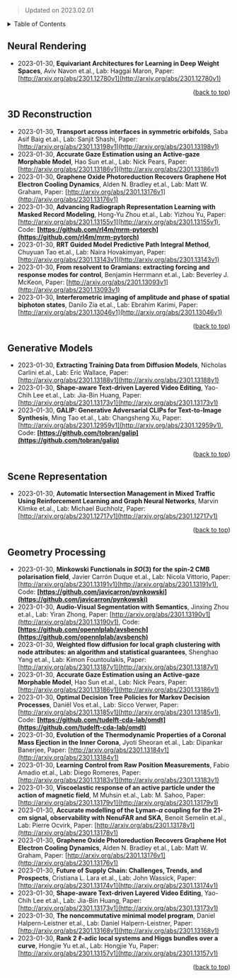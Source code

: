 > Updated on 2023.02.01

<details>
  <summary>Table of Contents</summary>
  <ol>
    <li><a href=#Neural-Rendering>Neural Rendering</a></li>
    <li><a href=#3D-Reconstruction>3D Reconstruction</a></li>
    <li><a href=#Generative-Models>Generative Models</a></li>
    <li><a href=#Scene-Representation>Scene Representation</a></li>
    <li><a href=#Geometry-Processing>Geometry Processing</a></li>
  </ol>
</details>

## Neural Rendering

- 2023-01-30, **Equivariant Architectures for Learning in Deep Weight Spaces**, Aviv Navon et.al., Lab: Haggai Maron, Paper: [http://arxiv.org/abs/2301.12780v1](http://arxiv.org/abs/2301.12780v1)

<p align=right>(<a href=#Updated-on-20230201>back to top</a>)</p>

## 3D Reconstruction

- 2023-01-30, **Transport across interfaces in symmetric orbifolds**, Saba Asif Baig et.al., Lab: Sanjit Shashi, Paper: [http://arxiv.org/abs/2301.13198v1](http://arxiv.org/abs/2301.13198v1)
- 2023-01-30, **Accurate Gaze Estimation using an Active-gaze Morphable Model**, Hao Sun et.al., Lab: Nick Pears, Paper: [http://arxiv.org/abs/2301.13186v1](http://arxiv.org/abs/2301.13186v1)
- 2023-01-30, **Graphene Oxide Photoreduction Recovers Graphene Hot Electron Cooling Dynamics**, Alden N. Bradley et.al., Lab: Matt W. Graham, Paper: [http://arxiv.org/abs/2301.13176v1](http://arxiv.org/abs/2301.13176v1)
- 2023-01-30, **Advancing Radiograph Representation Learning with Masked Record Modeling**, Hong-Yu Zhou et.al., Lab: Yizhou Yu, Paper: [http://arxiv.org/abs/2301.13155v1](http://arxiv.org/abs/2301.13155v1), Code: **[https://github.com/rl4m/mrm-pytorch](https://github.com/rl4m/mrm-pytorch)**
- 2023-01-30, **RRT Guided Model Predictive Path Integral Method**, Chuyuan Tao et.al., Lab: Naira Hovakimyan, Paper: [http://arxiv.org/abs/2301.13143v1](http://arxiv.org/abs/2301.13143v1)
- 2023-01-30, **From resolvent to Gramians: extracting forcing and response modes for control**, Benjamin Herrmann et.al., Lab: Beverley J. McKeon, Paper: [http://arxiv.org/abs/2301.13093v1](http://arxiv.org/abs/2301.13093v1)
- 2023-01-30, **Interferometric imaging of amplitude and phase of spatial biphoton states**, Danilo Zia et.al., Lab: Ebrahim Karimi, Paper: [http://arxiv.org/abs/2301.13046v1](http://arxiv.org/abs/2301.13046v1)

<p align=right>(<a href=#Updated-on-20230201>back to top</a>)</p>

## Generative Models

- 2023-01-30, **Extracting Training Data from Diffusion Models**, Nicholas Carlini et.al., Lab: Eric Wallace, Paper: [http://arxiv.org/abs/2301.13188v1](http://arxiv.org/abs/2301.13188v1)
- 2023-01-30, **Shape-aware Text-driven Layered Video Editing**, Yao-Chih Lee et.al., Lab: Jia-Bin Huang, Paper: [http://arxiv.org/abs/2301.13173v1](http://arxiv.org/abs/2301.13173v1)
- 2023-01-30, **GALIP: Generative Adversarial CLIPs for Text-to-Image Synthesis**, Ming Tao et.al., Lab: Changsheng Xu, Paper: [http://arxiv.org/abs/2301.12959v1](http://arxiv.org/abs/2301.12959v1), Code: **[https://github.com/tobran/galip](https://github.com/tobran/galip)**

<p align=right>(<a href=#Updated-on-20230201>back to top</a>)</p>

## Scene Representation

- 2023-01-30, **Automatic Intersection Management in Mixed Traffic Using Reinforcement Learning and Graph Neural Networks**, Marvin Klimke et.al., Lab: Michael Buchholz, Paper: [http://arxiv.org/abs/2301.12717v1](http://arxiv.org/abs/2301.12717v1)

<p align=right>(<a href=#Updated-on-20230201>back to top</a>)</p>

## Geometry Processing

- 2023-01-30, **Minkowski Functionals in $SO(3)$ for the spin-2 CMB polarisation field**, Javier Carrón Duque et.al., Lab: Nicola Vittorio, Paper: [http://arxiv.org/abs/2301.13191v1](http://arxiv.org/abs/2301.13191v1), Code: **[https://github.com/javicarron/pynkowski](https://github.com/javicarron/pynkowski)**
- 2023-01-30, **Audio-Visual Segmentation with Semantics**, Jinxing Zhou et.al., Lab: Yiran Zhong, Paper: [http://arxiv.org/abs/2301.13190v1](http://arxiv.org/abs/2301.13190v1), Code: **[https://github.com/opennlplab/avsbench](https://github.com/opennlplab/avsbench)**
- 2023-01-30, **Weighted flow diffusion for local graph clustering with node attributes: an algorithm and statistical guarantees**, Shenghao Yang et.al., Lab: Kimon Fountoulakis, Paper: [http://arxiv.org/abs/2301.13187v1](http://arxiv.org/abs/2301.13187v1)
- 2023-01-30, **Accurate Gaze Estimation using an Active-gaze Morphable Model**, Hao Sun et.al., Lab: Nick Pears, Paper: [http://arxiv.org/abs/2301.13186v1](http://arxiv.org/abs/2301.13186v1)
- 2023-01-30, **Optimal Decision Tree Policies for Markov Decision Processes**, Daniël Vos et.al., Lab: Sicco Verwer, Paper: [http://arxiv.org/abs/2301.13185v1](http://arxiv.org/abs/2301.13185v1), Code: **[https://github.com/tudelft-cda-lab/omdt](https://github.com/tudelft-cda-lab/omdt)**
- 2023-01-30, **Evolution of the Thermodynamic Properties of a Coronal Mass Ejection in the Inner Corona**, Jyoti Sheoran et.al., Lab: Dipankar Banerjee, Paper: [http://arxiv.org/abs/2301.13184v1](http://arxiv.org/abs/2301.13184v1)
- 2023-01-30, **Learning Control from Raw Position Measurements**, Fabio Amadio et.al., Lab: Diego Romeres, Paper: [http://arxiv.org/abs/2301.13183v1](http://arxiv.org/abs/2301.13183v1)
- 2023-01-30, **Viscoelastic response of an active particle under the action of magnetic field**, M Muhsin et.al., Lab: M. Sahoo, Paper: [http://arxiv.org/abs/2301.13179v1](http://arxiv.org/abs/2301.13179v1)
- 2023-01-30, **Accurate modelling of the Lyman-$α$ coupling for the 21-cm signal, observability with NenuFAR and SKA**, Benoit Semelin et.al., Lab: Pierre Ocvirk, Paper: [http://arxiv.org/abs/2301.13178v1](http://arxiv.org/abs/2301.13178v1)
- 2023-01-30, **Graphene Oxide Photoreduction Recovers Graphene Hot Electron Cooling Dynamics**, Alden N. Bradley et.al., Lab: Matt W. Graham, Paper: [http://arxiv.org/abs/2301.13176v1](http://arxiv.org/abs/2301.13176v1)
- 2023-01-30, **Future of Supply Chain: Challenges, Trends, and Prospects**, Cristiana L. Lara et.al., Lab: John Wassick, Paper: [http://arxiv.org/abs/2301.13174v1](http://arxiv.org/abs/2301.13174v1)
- 2023-01-30, **Shape-aware Text-driven Layered Video Editing**, Yao-Chih Lee et.al., Lab: Jia-Bin Huang, Paper: [http://arxiv.org/abs/2301.13173v1](http://arxiv.org/abs/2301.13173v1)
- 2023-01-30, **The noncommutative minimal model program**, Daniel Halpern-Leistner et.al., Lab: Daniel Halpern-Leistner, Paper: [http://arxiv.org/abs/2301.13168v1](http://arxiv.org/abs/2301.13168v1)
- 2023-01-30, **Rank 2 $\ell$-adic local systems and Higgs bundles over a curve**, Hongjie Yu et.al., Lab: Hongjie Yu, Paper: [http://arxiv.org/abs/2301.13157v1](http://arxiv.org/abs/2301.13157v1)

<p align=right>(<a href=#Updated-on-20230201>back to top</a>)</p>

